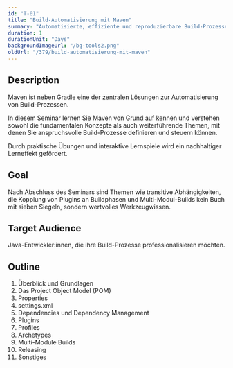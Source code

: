 ```yaml
---
id: "T-01"
title: "Build-Automatisierung mit Maven"
summary: "Automatisierte, effiziente und reproduzierbare Build-Prozesse mit Apache Maven."
duration: 1
durationUnit: "Days"
backgroundImageUrl: "/bg-tools2.png"
oldUrl: "/379/build-automatisierung-mit-maven"
---
```


## Description

Maven ist neben Gradle eine der zentralen Lösungen zur Automatisierung von Build-Prozessen.

In diesem Seminar lernen Sie Maven von Grund auf kennen und verstehen sowohl die fundamentalen Konzepte als auch
weiterführende Themen, mit denen Sie anspruchsvolle Build-Prozesse definieren und steuern können.

Durch praktische Übungen und interaktive Lernspiele wird ein nachhaltiger Lerneffekt gefördert.

## Goal

Nach Abschluss des Seminars sind Themen wie transitive Abhängigkeiten, die Kopplung von Plugins an Buildphasen und
Multi-Modul-Builds kein Buch mit sieben Siegeln, sondern wertvolles Werkzeugwissen.

## Target Audience

Java-Entwickler:innen, die ihre Build-Prozesse professionalisieren möchten.

## Outline

1. Überblick und Grundlagen
2. Das Project Object Model (POM)
3. Properties
4. settings.xml
5. Dependencies und Dependency Management
6. Plugins
7. Profiles
8. Archetypes
9. Multi-Module Builds
10. Releasing
11. Sonstiges  